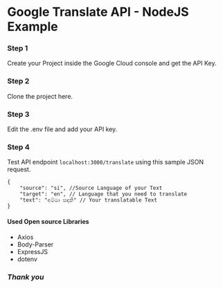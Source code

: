 # Google Translate API - NodeJS Example

### Step 1
Create your Project inside the Google Cloud console and get the API Key.

### Step 2
Clone the project here.
### Step 3
Edit the .env file and add your API key.

### Step 4
Test API endpoint `localhost:3000/translate` using this sample JSON request.

    {
    	"source": "si", //Source Language of your Text
    	"target": "en",	// Language that you need to translate
    	"text": "අම්මා සඳකි" // Your translatable Text
    } 

#### Used Open source Libraries

 - Axios
 - Body-Parser
 - ExpressJS
 - dotenv

### *Thank you*
